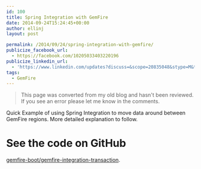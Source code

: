 ```yaml
---
id: 100
title: Spring Integration with GemFire
date: 2014-09-24T15:24:45+00:00
author: ellinj
layout: post

permalink: /2014/09/24/spring-integration-with-gemfire/
publicize_facebook_url:
  - https://facebook.com/10205033403220196
publicize_linkedin_url:
  - 'https://www.linkedin.com/updates?discuss=&scope=20835048&stype=M&topic=5920623697109999616&type=U&a=z-3d'
tags:
  - GemFire
---
```



>This page was converted from my old blog and hasn't been reviewed. If you see an error please let me know in the comments.

Quick Example of using Spring Integration to move data around between GemFire regions. More detailed explanation to follow.

# See the code on GitHub

[gemfire-boot/gemfire-integration-transaction](https://github.com/ellinj/gemfire-boot/tree/master/gemfire-integration-transaction).